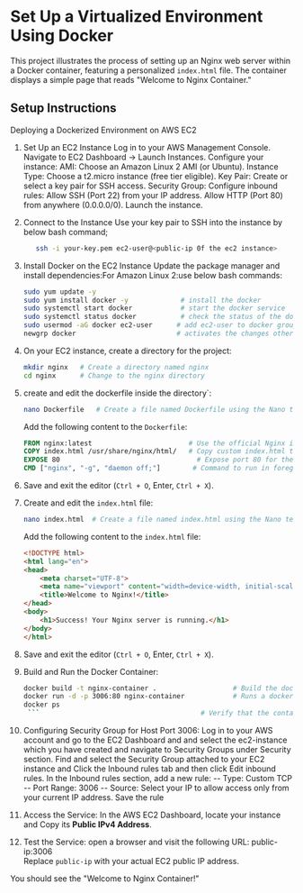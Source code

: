 # Set Up a Virtualized Environment Using Docker

This project illustrates the process of setting up an Nginx web server within a Docker container, featuring a personalized `index.html` file. The container displays a simple page that reads "Welcome to Nginx Container." 

## Setup Instructions
Deploying a Dockerized Environment on AWS EC2
1. Set Up an EC2 Instance
    Log in to your AWS Management Console.
    Navigate to EC2 Dashboard → Launch Instances.
    Configure your instance:
                          AMI: Choose an Amazon Linux 2 AMI (or Ubuntu).
                          Instance Type: Choose a t2.micro instance (free tier eligible).
                          Key Pair: Create or select a key pair for SSH access.
                          Security Group: Configure inbound rules:
                                          Allow SSH (Port 22) from your IP address.
                                          Allow HTTP (Port 80) from anywhere (0.0.0.0/0).
                         Launch the instance.

2. Connect to the Instance
      Use your key pair to SSH into the instance by below bash command;
   ```bash
      ssh -i your-key.pem ec2-user@<public-ip 0f the ec2 instance>
3. Install Docker on the EC2 Instance
     Update the package manager and install dependencies:For Amazon Linux 2:use below bash commands:
   ```bash
   sudo yum update -y
   sudo yum install docker -y             # install the docker
   sudo systemctl start docker            # start the docker service
   sudo systemctl status docker           # check the status of the docker
   sudo usermod -aG docker ec2-user      # add ec2-user to docker group . Adding ec2-user to the docker group gives it the necessary permissions without requiring sudo.
   newgrp docker                         # activates the changes otherwise exit and login again6. 
   

4. On your EC2 instance, create a directory for the project:
    ```bash
    mkdir nginx   # Create a directory named nginx
    cd nginx      # Change to the nginx directory
    ```

5. create and edit the dockerfile inside the directory`:
    ```bash
    nano Dockerfile   # Create a file named Dockerfile using the Nano text editor
    ```

    Add the following content to the `Dockerfile`:
    ```dockerfile
    FROM nginx:latest                        # Use the official Nginx image as a base
    COPY index.html /usr/share/nginx/html/   # Copy custom index.html to the Nginx default web directory
    EXPOSE 80                                  # Expose port 80 for the container to allow traffic to the web server
    CMD ["nginx", "-g", "daemon off;"]        # Command to run in foreground when the container starts
    ```

6. Save and exit the editor (`Ctrl + O`, Enter, `Ctrl + X`).

7. Create and edit the `index.html` file:
    ```bash
    nano index.html  # Create a file named index.html using the Nano text editor
    ```

    Add the following content to the `index.html` file:
    ```html
    <!DOCTYPE html>
    <html lang="en">
    <head>
        <meta charset="UTF-8">
        <meta name="viewport" content="width=device-width, initial-scale=1.0">
        <title>Welcome to Nginx!</title>
    </head>
    <body>
        <h1>Success! Your Nginx server is running.</h1>
    </body>
    </html>
    ```

8. Save and exit the editor (`Ctrl + O`, Enter, `Ctrl + X`).


9. Build and Run the Docker Container:
    ```bash
    docker build -t nginx-container .                   # Build the docker image named nginx-container from dockerfile
    docker run -d -p 3006:80 nginx-container            # Runs a docker container , mapping port 3006 on your host machine to port 80 inside the container
    docker ps
     ```                                        # Verify that the container is running


10.  Configuring Security Group for Host Port 3006:
      Log in to your AWS account and go to the EC2 Dashboard and  and select the ec2-instance which you have created and  navigate to Security Groups under Security section.
      Find and select the Security Group attached to your EC2 instance and Click the Inbound rules tab and then click Edit inbound rules.
      In the Inbound rules section, add a new rule:
                                 -- Type: Custom TCP
                                 -- Port Range: 3006
                                 -- Source:
                                         Select your IP to allow access only from your current IP address.
   Save the rule
11.   Access the Service:
           In the AWS EC2 Dashboard, locate your instance and Copy its **Public IPv4 Address**.
12.  Test the Service:
   open a browser and visit the following URL:
   public-ip:3006  
Replace `public-ip` with your actual EC2 public IP address.
 
  You should see the "Welcome to Nginx Container!"

   
    
     


   
   
